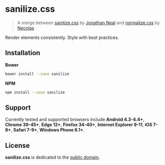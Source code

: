 # sanilize.css

> A merge between [sanitize.css][sanitize] by [Jonathan Neal][jonathan] and [normalize.css][normalize] by [Necolas][necolas]

[jonathan]:https://github.com/jonathantneal
[sanitize]:https://github.com/10up/sanitize.css
[necolas]:https://github.com/necolas
[normalize]:https://github.com/necolas/normalize.css

Render elements consistently. Style with best practices.

## Installation
**Bower**
```sh
bower install --save sanilize
```

**NPM**
```sh
npm install --save sanilize
```

## Support
Currently tested and supported browsers include **Android 4.3-4.4+**, **Chrome 39-45+**, **Edge 12+**, **Firefox 34-40+**, **Internet Explorer 9-11**, **iOS 7-8+**, **Safari 7-9+**, **Windows Phone 8.1+**.

## License
**sanilize.css** is dedicated to the [public domain](LICENSE.md).
